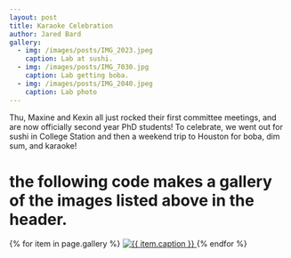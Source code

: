```yaml
---
layout: post
title: Karaoke Celebration
author: Jared Bard
gallery:
  - img: /images/posts/IMG_2023.jpeg
    caption: Lab at sushi.
  - img: /images/posts/IMG_7030.jpg
    caption: Lab getting boba.
  - img: /images/posts/IMG_2040.jpeg
    caption: Lab photo
---
```


Thu, Maxine and Kexin all just rocked their first committee meetings, and are now officially second year PhD students! To celebrate, we went out for sushi in College Station and then a weekend trip to Houston for boba, dim sum, and karaoke!

# the following code makes a gallery of the images listed above in the header.
<div class="gallery-grid">
  {% for item in page.gallery %}
  <a href="{{ item.img }}" data-lightbox="retreat"
     data-title="{{ item.caption }}">
    <img src="{{ item.img | prepend: site.baseurl }}"
         class="img-fluid rounded shadow-sm mb-2" alt="{{ item.caption }}">
  </a>
  {% endfor %}
</div>